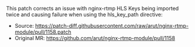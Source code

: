 This patch corrects an issue with nginx-rtmp HLS Keys being imported twice and causing failure when using the hls_key_path directive:
- Source: https://patch-diff.githubusercontent.com/raw/arut/nginx-rtmp-module/pull/1158.patch
- Original MR: https://github.com/arut/nginx-rtmp-module/pull/1158